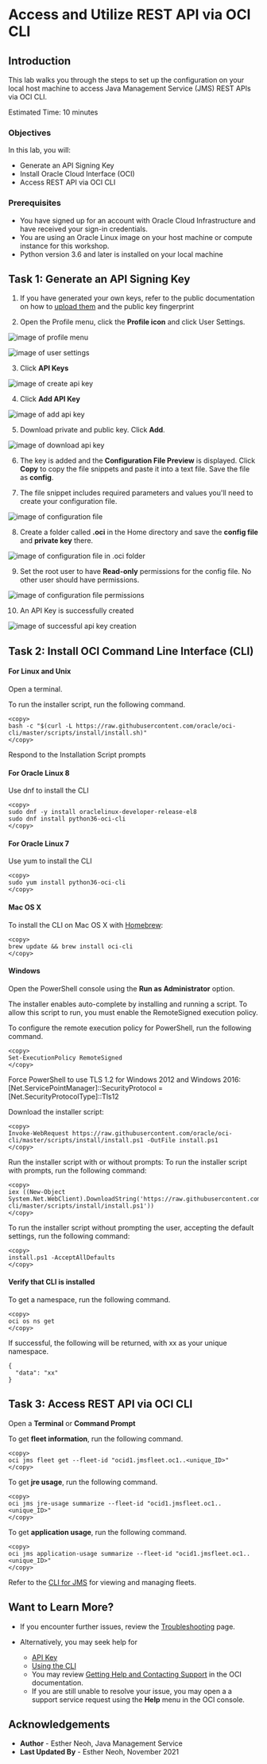 # Access and Utilize REST API via OCI CLI

## Introduction

This lab walks you through the steps to set up the configuration on your local host machine to access Java Management Service (JMS) REST APIs via OCI CLI.

Estimated Time: 10 minutes

### Objectives

In this lab, you will:

* Generate an API Signing Key
* Install Oracle Cloud Interface (OCI)
* Access REST API via OCI CLI

### Prerequisites

* You have signed up for an account with Oracle Cloud Infrastructure and have received your sign-in credentials.
* You are using an Oracle Linux image on your host machine or compute instance for this workshop.
*  Python version 3.6 and later is installed on your local machine

## Task 1: Generate an API Signing Key

1. If you have generated your own keys, refer to the public documentation on how to [upload them](https://docs.oracle.com/en-us/iaas/Content/API/Concepts/apisigningkey.htm) and the public key fingerprint

2. Open the Profile menu, click the **Profile icon** and click User Settings.

  ![image of profile menu](/../images/user-profile.png)

  ![image of user settings](/../images/user-settings.png)

3. Click **API Keys**

  ![image of create api key](/../images/api-key.png)

4. Click **Add API Key**

  ![image of add api key](/../images/add-api-key.png)

5. Download private and public key. Click **Add**.

  ![image of download api key](/../images/api-key-download.png)

6. The key is added and the **Configuration File Preview** is displayed. Click **Copy** to copy the file snippets and paste it into a text file. Save the file as **config**.

7. The file snippet includes required parameters and values you'll need to create your configuration file.

  ![image of configuration file](/../images/config-file-preview.png)

8. Create a folder called **.oci** in the Home directory and save the **config file** and **private key** there.

  ![image of configuration file in .oci folder](/../images/config-file-oci-location.png)

9. Set the root user to have **Read-only** permissions for the config file. No other user should have permissions.

  ![image of configuration file permissions](/../images/config-file-permissions.png)

10. An API Key is successfully created

  ![image of successful api key creation](/../images/api-key-created.png)


## Task 2: Install OCI Command Line Interface (CLI)

#### For Linux and Unix

Open a terminal.

To run the installer script, run the following command.
  ```
  <copy>
  bash -c "$(curl -L https://raw.githubusercontent.com/oracle/oci-cli/master/scripts/install/install.sh)"
  </copy>
  ```
Respond to the Installation Script prompts

#### For Oracle Linux 8

Use dnf to install the CLI
  ```
  <copy>
  sudo dnf -y install oraclelinux-developer-release-el8
  sudo dnf install python36-oci-cli
  </copy>
  ```
#### For Oracle Linux 7

Use yum to install the CLI
  ```
  <copy>
  sudo yum install python36-oci-cli
  </copy>
  ```

#### Mac OS X
To install the CLI on Mac OS X with [Homebrew](https://docs.brew.sh/Installation):

  ```
  <copy>
  brew update && brew install oci-cli
  </copy>
  ```
#### Windows
Open the PowerShell console using the **Run as Administrator** option.

The installer enables auto-complete by installing and running a script. To allow this script to run, you must enable the RemoteSigned execution policy.

To configure the remote execution policy for PowerShell, run the following command.

  ```
  <copy>
  Set-ExecutionPolicy RemoteSigned
  </copy>
  ```

Force PowerShell to use TLS 1.2 for Windows 2012 and Windows 2016: [Net.ServicePointManager]::SecurityProtocol = [Net.SecurityProtocolType]::Tls12

Download the installer script:
  ```
  <copy>
  Invoke-WebRequest https://raw.githubusercontent.com/oracle/oci-cli/master/scripts/install/install.ps1 -OutFile install.ps1
  </copy>
  ```

Run the installer script with or without prompts:
To run the installer script with prompts, run the following command:
  ```
  <copy>
  iex ((New-Object System.Net.WebClient).DownloadString('https://raw.githubusercontent.com/oracle/oci-cli/master/scripts/install/install.ps1'))
  </copy>
  ```
To run the installer script without prompting the user, accepting the default settings, run the following command:
  ```
  <copy>
  install.ps1 -AcceptAllDefaults
  </copy>
  ```

#### Verify that CLI is installed

To get a namespace, run the following command.
  ```
  <copy>
  oci os ns get
  </copy>
  ```

If successful, the following will be returned, with xx as your unique namespace.

  ```
  {
    "data": "xx"
  }
  ```
## Task 3: Access REST API via OCI CLI

Open a **Terminal** or **Command Prompt**

To get **fleet information**, run the following command.

  ```
  <copy>
  oci jms fleet get --fleet-id "ocid1.jmsfleet.oc1..<unique_ID>"
  </copy>
  ```

To get **jre usage**, run the following command.

  ```
  <copy>
  oci jms jre-usage summarize --fleet-id "ocid1.jmsfleet.oc1..<unique_ID>"
  </copy>
  ```

To get **application usage**, run the following command.

  ```
  <copy>
  oci jms application-usage summarize --fleet-id "ocid1.jmsfleet.oc1..<unique_ID>"
  </copy>
  ```
Refer to the [CLI for JMS](https://docs.oracle.com/en-us/iaas/tools/oci-cli/3.0.5/oci_cli_docs/cmdref/jms.html) for viewing and managing fleets.

## Want to Learn More?

* If you encounter further issues, review the [Troubleshooting](https://docs.oracle.com/en-us/iaas/jms/doc/troubleshooting.html#GUID-2D613C72-10F3-4905-A306-4F2673FB1CD3) page.

* Alternatively, you may seek help for
    * [API Key](https://docs.oracle.com/en-us/iaas/Content/API/Concepts/apisigningkey.htm)
    * [Using the CLI](https://docs.oracle.com/en-us/iaas/Content/API/SDKDocs/cliusing.htm)
    * You may review [Getting Help and Contacting Support](https://docs.oracle.com/en-us/iaas/Content/GSG/Tasks/contactingsupport.htm) in the OCI documentation.
    * If you are still unable to resolve your issue, you may open a a support service request using the **Help** menu in the OCI console.

## Acknowledgements

* **Author** - Esther Neoh, Java Management Service
* **Last Updated By** - Esther Neoh, November 2021
